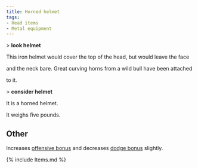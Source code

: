 ```yaml
---
title: Horned helmet
tags:
- Head items
- Metal equipment
---
```


\> **look helmet**

This iron helmet would cover the top of the head, but would leave the
face

and the neck bare. Great curving horns from a wild bull have been
attached

to it.

\> **consider helmet**

It is a horned helmet.

It weighs five pounds.

## Other

Increases [offensive bonus](offensive_bonus "wikilink") and decreases
[dodge bonus](dodge_bonus "wikilink") slightly.

{% include Items.md %}
